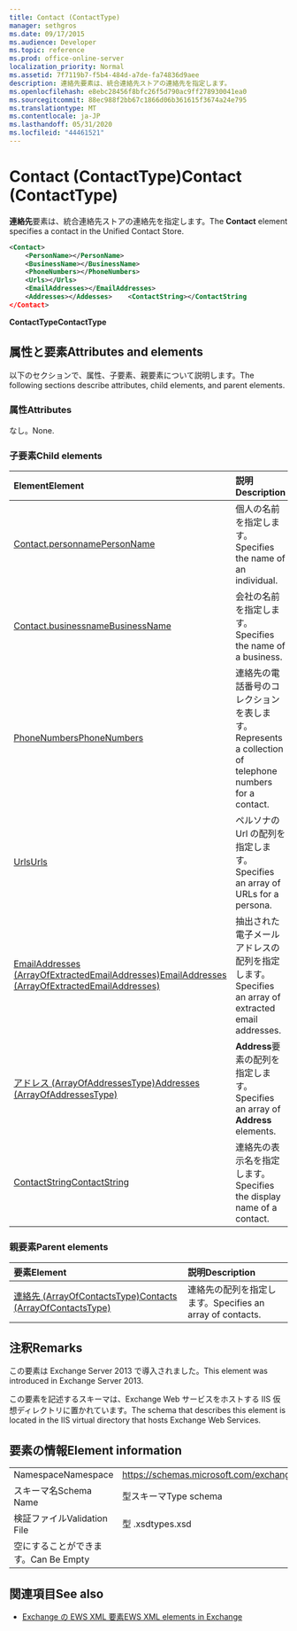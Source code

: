 ```yaml
---
title: Contact (ContactType)
manager: sethgros
ms.date: 09/17/2015
ms.audience: Developer
ms.topic: reference
ms.prod: office-online-server
localization_priority: Normal
ms.assetid: 7f7119b7-f5b4-484d-a7de-fa74836d9aee
description: 連絡先要素は、統合連絡先ストアの連絡先を指定します。
ms.openlocfilehash: e8ebc28456f8bfc26f5d790ac9ff278930041ea0
ms.sourcegitcommit: 88ec988f2bb67c1866d06b361615f3674a24e795
ms.translationtype: MT
ms.contentlocale: ja-JP
ms.lasthandoff: 05/31/2020
ms.locfileid: "44461521"
---
```

# <a name="contact-contacttype"></a><span data-ttu-id="26f8a-103">Contact (ContactType)</span><span class="sxs-lookup"><span data-stu-id="26f8a-103">Contact (ContactType)</span></span>

<span data-ttu-id="26f8a-104">**連絡先**要素は、統合連絡先ストアの連絡先を指定します。</span><span class="sxs-lookup"><span data-stu-id="26f8a-104">The **Contact** element specifies a contact in the Unified Contact Store.</span></span> 
  
```XML
<Contact>
    <PersonName></PersonName>
    <BusinessName></BusinessName>
    <PhoneNumbers></PhoneNumbers>
    <Urls></Urls>
    <EmailAddresses></EmailAddresses>
    <Addresses></Addesses>    <ContactString></ContactString
</Contact>
```

 <span data-ttu-id="26f8a-105">**ContactType**</span><span class="sxs-lookup"><span data-stu-id="26f8a-105">**ContactType**</span></span>
## <a name="attributes-and-elements"></a><span data-ttu-id="26f8a-106">属性と要素</span><span class="sxs-lookup"><span data-stu-id="26f8a-106">Attributes and elements</span></span>

<span data-ttu-id="26f8a-107">以下のセクションで、属性、子要素、親要素について説明します。</span><span class="sxs-lookup"><span data-stu-id="26f8a-107">The following sections describe attributes, child elements, and parent elements.</span></span>
  
### <a name="attributes"></a><span data-ttu-id="26f8a-108">属性</span><span class="sxs-lookup"><span data-stu-id="26f8a-108">Attributes</span></span>

<span data-ttu-id="26f8a-109">なし。</span><span class="sxs-lookup"><span data-stu-id="26f8a-109">None.</span></span>
  
### <a name="child-elements"></a><span data-ttu-id="26f8a-110">子要素</span><span class="sxs-lookup"><span data-stu-id="26f8a-110">Child elements</span></span>

|<span data-ttu-id="26f8a-111">**Element**</span><span class="sxs-lookup"><span data-stu-id="26f8a-111">**Element**</span></span>|<span data-ttu-id="26f8a-112">**説明**</span><span class="sxs-lookup"><span data-stu-id="26f8a-112">**Description**</span></span>|
|:-----|:-----|
|[<span data-ttu-id="26f8a-113">Contact.personname</span><span class="sxs-lookup"><span data-stu-id="26f8a-113">PersonName</span></span>](personname.md) <br/> |<span data-ttu-id="26f8a-114">個人の名前を指定します。</span><span class="sxs-lookup"><span data-stu-id="26f8a-114">Specifies the name of an individual.</span></span>  <br/> |
|[<span data-ttu-id="26f8a-115">Contact.businessname</span><span class="sxs-lookup"><span data-stu-id="26f8a-115">BusinessName</span></span>](businessname.md) <br/> |<span data-ttu-id="26f8a-116">会社の名前を指定します。</span><span class="sxs-lookup"><span data-stu-id="26f8a-116">Specifies the name of a business.</span></span>  <br/> |
|[<span data-ttu-id="26f8a-117">PhoneNumbers</span><span class="sxs-lookup"><span data-stu-id="26f8a-117">PhoneNumbers</span></span>](phonenumbers.md) <br/> |<span data-ttu-id="26f8a-118">連絡先の電話番号のコレクションを表します。</span><span class="sxs-lookup"><span data-stu-id="26f8a-118">Represents a collection of telephone numbers for a contact.</span></span>  <br/> |
|[<span data-ttu-id="26f8a-119">Urls</span><span class="sxs-lookup"><span data-stu-id="26f8a-119">Urls</span></span>](urls.md) <br/> |<span data-ttu-id="26f8a-120">ペルソナの Url の配列を指定します。</span><span class="sxs-lookup"><span data-stu-id="26f8a-120">Specifies an array of URLs for a persona.</span></span>  <br/> |
|[<span data-ttu-id="26f8a-121">EmailAddresses (ArrayOfExtractedEmailAddresses)</span><span class="sxs-lookup"><span data-stu-id="26f8a-121">EmailAddresses (ArrayOfExtractedEmailAddresses)</span></span>](emailaddresses-arrayofextractedemailaddresses.md) <br/> |<span data-ttu-id="26f8a-122">抽出された電子メールアドレスの配列を指定します。</span><span class="sxs-lookup"><span data-stu-id="26f8a-122">Specifies an array of extracted email addresses.</span></span>  <br/> |
|[<span data-ttu-id="26f8a-123">アドレス (ArrayOfAddressesType)</span><span class="sxs-lookup"><span data-stu-id="26f8a-123">Addresses (ArrayOfAddressesType)</span></span>](addresses-arrayofaddressestype.md) <br/> |<span data-ttu-id="26f8a-124">**Address**要素の配列を指定します。</span><span class="sxs-lookup"><span data-stu-id="26f8a-124">Specifies an array of **Address** elements.</span></span>  <br/> |
|[<span data-ttu-id="26f8a-125">ContactString</span><span class="sxs-lookup"><span data-stu-id="26f8a-125">ContactString</span></span>](contactstring.md) <br/> |<span data-ttu-id="26f8a-126">連絡先の表示名を指定します。</span><span class="sxs-lookup"><span data-stu-id="26f8a-126">Specifies the display name of a contact.</span></span>  <br/> |
   
### <a name="parent-elements"></a><span data-ttu-id="26f8a-127">親要素</span><span class="sxs-lookup"><span data-stu-id="26f8a-127">Parent elements</span></span>

|<span data-ttu-id="26f8a-128">**要素**</span><span class="sxs-lookup"><span data-stu-id="26f8a-128">**Element**</span></span>|<span data-ttu-id="26f8a-129">**説明**</span><span class="sxs-lookup"><span data-stu-id="26f8a-129">**Description**</span></span>|
|:-----|:-----|
|[<span data-ttu-id="26f8a-130">連絡先 (ArrayOfContactsType)</span><span class="sxs-lookup"><span data-stu-id="26f8a-130">Contacts (ArrayOfContactsType)</span></span>](contacts-arrayofcontactstype.md) <br/> |<span data-ttu-id="26f8a-131">連絡先の配列を指定します。</span><span class="sxs-lookup"><span data-stu-id="26f8a-131">Specifies an array of contacts.</span></span>  <br/> |
   
## <a name="remarks"></a><span data-ttu-id="26f8a-132">注釈</span><span class="sxs-lookup"><span data-stu-id="26f8a-132">Remarks</span></span>

<span data-ttu-id="26f8a-133">この要素は Exchange Server 2013 で導入されました。</span><span class="sxs-lookup"><span data-stu-id="26f8a-133">This element was introduced in Exchange Server 2013.</span></span>
  
<span data-ttu-id="26f8a-134">この要素を記述するスキーマは、Exchange Web サービスをホストする IIS 仮想ディレクトリに置かれています。</span><span class="sxs-lookup"><span data-stu-id="26f8a-134">The schema that describes this element is located in the IIS virtual directory that hosts Exchange Web Services.</span></span>
  
## <a name="element-information"></a><span data-ttu-id="26f8a-135">要素の情報</span><span class="sxs-lookup"><span data-stu-id="26f8a-135">Element information</span></span>

|||
|:-----|:-----|
|<span data-ttu-id="26f8a-136">Namespace</span><span class="sxs-lookup"><span data-stu-id="26f8a-136">Namespace</span></span>  <br/> |https://schemas.microsoft.com/exchange/services/2006/types  <br/> |
|<span data-ttu-id="26f8a-137">スキーマ名</span><span class="sxs-lookup"><span data-stu-id="26f8a-137">Schema Name</span></span>  <br/> |<span data-ttu-id="26f8a-138">型スキーマ</span><span class="sxs-lookup"><span data-stu-id="26f8a-138">Type schema</span></span>  <br/> |
|<span data-ttu-id="26f8a-139">検証ファイル</span><span class="sxs-lookup"><span data-stu-id="26f8a-139">Validation File</span></span>  <br/> |<span data-ttu-id="26f8a-140">型 .xsd</span><span class="sxs-lookup"><span data-stu-id="26f8a-140">types.xsd</span></span>  <br/> |
|<span data-ttu-id="26f8a-141">空にすることができます。</span><span class="sxs-lookup"><span data-stu-id="26f8a-141">Can Be Empty</span></span>  <br/> ||
   
## <a name="see-also"></a><span data-ttu-id="26f8a-142">関連項目</span><span class="sxs-lookup"><span data-stu-id="26f8a-142">See also</span></span>



- [<span data-ttu-id="26f8a-143">Exchange の EWS XML 要素</span><span class="sxs-lookup"><span data-stu-id="26f8a-143">EWS XML elements in Exchange</span></span>](ews-xml-elements-in-exchange.md)


